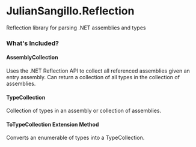 # JulianSangillo.Reflection

Reflection library for parsing .NET assemblies and types

### What's Included?

#### AssemblyCollection

Uses the .NET Reflection API to collect all referenced assemblies given an entry assembly. Can return a collection of
all types in the collection of assemblies.

#### TypeCollection

Collection of types in an assembly or collection of assemblies.

#### ToTypeCollection Extension Method

Converts an enumerable of types into a TypeCollection.
